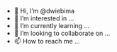 - 👋 Hi, I’m @dwiebima
- 👀 I’m interested in ...
- 🌱 I’m currently learning ...
- 💞️ I’m looking to collaborate on ...
- 📫 How to reach me ...

<!---
dwiebima/dwiebima is a ✨ special ✨ repository because its `README.md` (this file) appears on your GitHub profile.
You can click the Preview link to take a look at your changes.
--->
